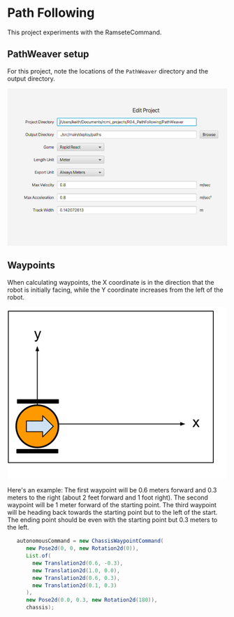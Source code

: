# Path Following

This project experiments with the RamseteCommand.

## PathWeaver setup

For this project, note the locations of the `PathWeaver` directory and the output directory.

![PathWeaver initialization](./img/pathweaver.png)


## Waypoints

When calculating waypoints, the X coordinate is in the direction that the robot is initially facing, while the Y coordinate increases from the left of the robot.

![Romi Coordinates](./img/romi_coordinates.svg)

Here's an example:
The first waypoint will be 0.6 meters forward and 0.3 meters to the right (about 2 feet forward and 1 foot right).  The second waypoint will be 1 meter forward of the starting point.  The third waypoint will be heading back towards the starting point but to the left of the start.  The ending point should be even with the starting point but 0.3 meters to the left.
```java
   autonomousCommand = new ChassisWaypointCommand(
      new Pose2d(0, 0, new Rotation2d(0)),
      List.of(
        new Translation2d(0.6, -0.3),
        new Translation2d(1.0, 0.0),
        new Translation2d(0.6, 0.3),
        new Translation2d(0.1, 0.3)
      ),
      new Pose2d(0.0, 0.3, new Rotation2d(180)),
      chassis);
```
